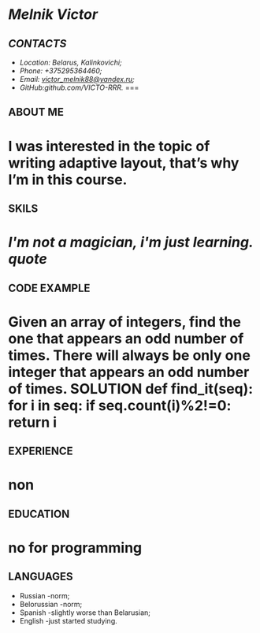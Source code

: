# ***Melnik Victor***  

## *CONTACTS*

* *Location: Belarus, Kalinkovichi;*
* *Phone: +375295364460;*
* *Email: victor_melnik88@yandex.ru;*
* *GitHub:github.com/VICTO-RRR.*
===
## ABOUT ME
I was interested in the topic of writing adaptive layout, that’s why I’m in this course.
===
## SKILS
***I'm not a magician, i'm just learning.*** 
*quote*
===
## CODE EXAMPLE
Given an array of integers, find the one that appears an odd number of times.
There will always be only one integer that appears an odd number of times.
SOLUTION
def find_it(seq):
for i in seq: 
if seq.count(i)%2!=0:
return i 
===
## EXPERIENCE
non
===
## EDUCATION
no for programming
===
## LANGUAGES
+  Russian        -norm;
+  Belorussian    -norm;
+  Spanish        -slightly worse than Belarusian;
+  English        -just started studying.
